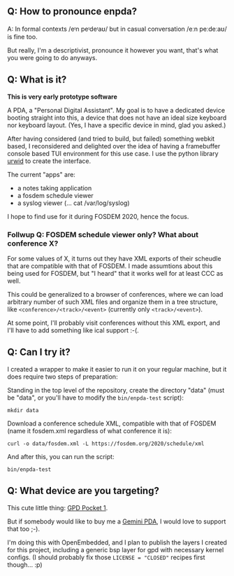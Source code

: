 ## Q: How to pronounce enpda?

A: In formal contexts /eᶦn peᶦdeᶦaʊ/ but in casual conversation
/eːn peːdeːaʊ/ is fine too.

But really, I'm a descriptivist, pronounce it however you want,
that's what you were going to do anyways.

## Q: What is it?

**This is very early prototype software**

A PDA, a "Personal Digital Assistant". My goal is to have a
dedicated device booting straight into this, a device that does
not have an ideal size keyboard nor keyboard layout. (Yes, I have
a specific device in mind, glad you asked.)

After having considered (and tried to build, but failed)
something webkit based, I reconsidered and delighted over the
idea of having a framebuffer console based TUI environment for
this use case. I use the python library [urwid](urwid) to create
the interface.

The current "apps" are:

 * a notes taking application
 * a fosdem schedule viewer
 * a syslog viewer (... cat /var/log/syslog)

I hope to find use for it during FOSDEM 2020, hence the focus.

### Follwup Q: FOSDEM schedule viewer only? What about conference X?

For some values of X, it turns out they have XML exports of their
scheudle that are compatible with that of FOSDEM. I made
assumtions about this being used for FOSDEM, but "I heard" that
it works well for at least CCC as well.

This could be generalized to a browser of conferences, where we
can load arbitrary number of such XML files and organize them in
a tree structure, like `<conference>/<track>/<event>` (currently
only `<track>/<event>`).

At some point, I'll probably visit conferences without this XML
export, and I'll have to add something like ical support :-(.

## Q: Can I try it?

I created a wrapper to make it easier to run it on your regular
machine, but it does require two steps of preparation:

Standing in the top level of the repository, create the directory
"data" (must be "data", or you'll have to modify the
`bin/enpda-test` script):

```
mkdir data
```

Download a conference schedule XML, compatible with that of
FOSDEM (name it fosdem.xml regardless of what conference it is):

```
curl -o data/fosdem.xml -L https://fosdem.org/2020/schedule/xml
```

And after this, you can run the script:

```
bin/enpda-test
```

## Q: What device are you targeting?

This cute little thing: [GPD Pocket 1][gpd-pocket-1].

But if somebody would like to buy me a [Gemini PDA][gemini], I
would love to support that too ;-).

I'm doing this with OpenEmbedded, and I plan to publish the
layers I created for this project, including a generic bsp layer
for gpd with necessary kernel configs. (I should probably fix
those `LICENSE = "CLOSED"` recipes first though... :p)

[gpd-pocket-1]: https://www.gpd.hk/gpdpocket/
[gemini]: https://store.planetcom.co.uk/collections/devices/products/gemini-pda-1?variant=6331545616411
[urwid]: http://urwid.org/
